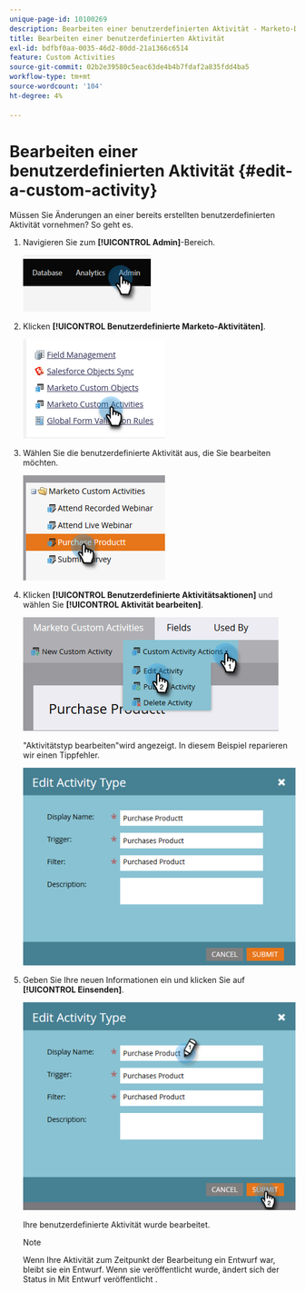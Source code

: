 ```yaml
---
unique-page-id: 10100269
description: Bearbeiten einer benutzerdefinierten Aktivität - Marketo-Dokumente - Produktdokumentation
title: Bearbeiten einer benutzerdefinierten Aktivität
exl-id: bdfbf0aa-0035-46d2-80dd-21a1366c6514
feature: Custom Activities
source-git-commit: 02b2e39580c5eac63de4b4b7fdaf2a835fdd4ba5
workflow-type: tm+mt
source-wordcount: '104'
ht-degree: 4%

---
```


# Bearbeiten einer benutzerdefinierten Aktivität {#edit-a-custom-activity}

Müssen Sie Änderungen an einer bereits erstellten benutzerdefinierten Aktivität vornehmen? So geht es.

1. Navigieren Sie zum **[!UICONTROL Admin]**-Bereich.

   ![](assets/edit-a-custom-activity-1.png)

1. Klicken **[!UICONTROL Benutzerdefinierte Marketo-Aktivitäten]**.

   ![](assets/edit-a-custom-activity-2.png)

1. Wählen Sie die benutzerdefinierte Aktivität aus, die Sie bearbeiten möchten.

   ![](assets/edit-a-custom-activity-3.png)

1. Klicken **[!UICONTROL Benutzerdefinierte Aktivitätsaktionen]** und wählen Sie **[!UICONTROL Aktivität bearbeiten]**.

   ![](assets/edit-a-custom-activity-4.png)

   &quot;Aktivitätstyp bearbeiten&quot;wird angezeigt. In diesem Beispiel reparieren wir einen Tippfehler.

   ![](assets/edit-a-custom-activity-5.png)

1. Geben Sie Ihre neuen Informationen ein und klicken Sie auf **[!UICONTROL Einsenden]**.

   ![](assets/edit-a-custom-activity-6.png)

   Ihre benutzerdefinierte Aktivität wurde bearbeitet.

   >[!NOTE]
   >
   >Wenn Ihre Aktivität zum Zeitpunkt der Bearbeitung ein Entwurf war, bleibt sie ein Entwurf. Wenn sie veröffentlicht wurde, ändert sich der Status in Mit Entwurf veröffentlicht .
